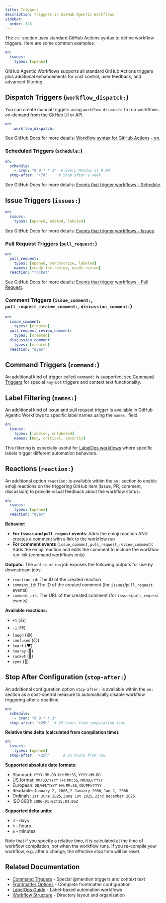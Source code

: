 ```yaml
---
title: Triggers
description: Triggers in GitHub Agentic Workflows
sidebar:
  order: 325
---
```


The `on:` section uses standard GitHub Actions syntax to define workflow triggers. Here are some common examples:

```yaml
on:
  issues:
    types: [opened]
```

GitHub Agentic Workflows supports all standard GitHub Actions triggers plus additional enhancements for cost control, user feedback, and advanced filtering.

## Dispatch Triggers (`workflow_dispatch:`)

You can create manual triggers using `workflow_dispatch:` to run workflows on-demand from the GitHub UI or API.

```yaml
on:
    workflow_dispatch:
```

See GitHub Docs for more details: [Workflow syntax for GitHub Actions - on](https://docs.github.com/en/actions/using-workflows/workflow-syntax-for-github-actions#on).

### Scheduled Triggers (`schedule:`)
```yaml
on:
  schedule:
    - cron: "0 9 * * 1"  # Every Monday at 9 AM
  stop-after: "+7d"     # Stop after a week
```

See GitHub Docs for more details: [Events that trigger workflows - Schedule](https://docs.github.com/en/actions/using-workflows/events-that-trigger-workflows#schedule).

## Issue Triggers (`issues:`)
```yaml
on:
  issues:
    types: [opened, edited, labeled]
```

See GitHub Docs for more details: [Events that trigger workflows - Issues](https://docs.github.com/en/actions/using-workflows/events-that-trigger-workflows#issues).

### Pull Request Triggers (`pull_request:`)
```yaml
on:
  pull_request:
    types: [opened, synchronize, labeled]
    names: [ready-for-review, needs-review]
  reaction: "rocket"
```

See GitHub Docs for more details: [Events that trigger workflows - Pull Request](https://docs.github.com/en/actions/using-workflows/events-that-trigger-workflows#pull_request).

### Comment Triggers (`issue_comment:`, `pull_request_review_comment:`, `discussion_comment:`)
```yaml
on:
  issue_comment:
    types: [created]
  pull_request_review_comment:
    types: [created]
  discussion_comment:
    types: [created]
  reaction: "eyes"
```

## Command Triggers (`command:`)

An additional kind of trigger called `command:` is supported, see [Command Triggers](/gh-aw/reference/command-triggers/) for special `/my-bot` triggers and context text functionality.

## Label Filtering (`names:`)

An additional kind of issue and pull request trigger is available in GitHub Agentic Workflows to specific label names using the `names:` field:

```yaml
on:
  issues:
    types: [labeled, unlabeled]
    names: [bug, critical, security]
```

This filtering is especially useful for [LabelOps workflows](/gh-aw/guides/labelops/) where specific labels trigger different automation behaviors.

## Reactions (`reaction:`)

An additional option  `reaction:` is available within the `on:` section to enable emoji reactions on the triggering GitHub item (issue, PR, comment, discussion) to provide visual feedback about the workflow status:

```yaml
on:
  issues:
    types: [opened]
  reaction: "eyes"
```

**Behavior:**
- **For `issues` and `pull_request` events**: Adds the emoji reaction AND creates a comment with a link to the workflow run
- **For comment events** (`issue_comment`, `pull_request_review_comment`): Adds the emoji reaction and edits the comment to include the workflow run link (command workflows only)

**Outputs:**
The `add_reaction` job exposes the following outputs for use by downstream jobs:
- `reaction_id`: The ID of the created reaction
- `comment_id`: The ID of the created comment (for `issues`/`pull_request` events)
- `comment_url`: The URL of the created comment (for `issues`/`pull_request` events)

**Available reactions:**
- `+1` (👍)
- `-1` (👎)
- `laugh` (😄)
- `confused` (😕)
- `heart` (❤️)
- `hooray` (🎉)
- `rocket` (🚀)
- `eyes` (👀)

## Stop After Configuration (`stop-after:`)

An additional configuration option `stop-after:` is available within the `on:` section as a cost-control measure to automatically disable workflow triggering after a deadline:

```yaml
on:
  schedule:
    - cron: "0 9 * * 1"
  stop-after: "+25h"  # 25 hours from compilation time
```

**Relative time delta (calculated from compilation time):**
```yaml
on:
  issues:
    types: [opened]
  stop-after: "+25h"      # 25 hours from now
```

**Supported absolute date formats:**
- Standard: `YYYY-MM-DD HH:MM:SS`, `YYYY-MM-DD`
- US format: `MM/DD/YYYY HH:MM:SS`, `MM/DD/YYYY`  
- European: `DD/MM/YYYY HH:MM:SS`, `DD/MM/YYYY`
- Readable: `January 2, 2006`, `2 January 2006`, `Jan 2, 2006`
- Ordinals: `1st June 2025`, `June 1st 2025`, `23rd December 2025`
- ISO 8601: `2006-01-02T15:04:05Z`

**Supported delta units:**
- `d` - days
- `h` - hours
- `m` - minutes

Note that if you specify a relative time, it is calculated at the time of workflow compilation, not when the workflow runs. If you re-compile your workflow, e.g. after a change, the effective stop time will be reset.

## Related Documentation

- [Command Triggers](/gh-aw/reference/command-triggers/) - Special @mention triggers and context text
- [Frontmatter Options](/gh-aw/reference/frontmatter/) - Complete frontmatter configuration
- [LabelOps Guide](/gh-aw/guides/labelops/) - Label-based automation workflows
- [Workflow Structure](/gh-aw/reference/workflow-structure/) - Directory layout and organization